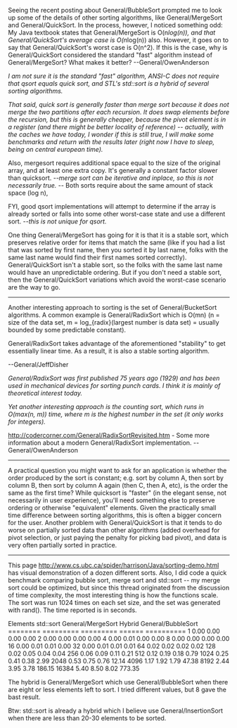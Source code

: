 Seeing the recent posting about General/BubbleSort prompted me to look up some of the details of other sorting algorithms, like General/MergeSort and General/QuickSort.  In the process, however, I noticed something odd:  My Java textbook states that General/MergeSort is O(n*log(n)), and that General/QuickSort's average case is O(n*log(n)) also.  However, it goes on to say that General/QuickSort's worst case is O(n^2).  If this is the case, why is General/QuickSort considered the standard "fast" algorithm instead of General/MergeSort?  What makes it better? --General/OwenAnderson

*I am not sure it is the standard "fast" algorithm, ANSI-C does not require that qsort equals quick sort, and STL's std::sort is a hybrid of several sorting algorithms.*

*That said, quick sort is generally faster than merge sort because it does not merge the two partitions after each recursion. It does swap elements before the recursion, but this is generally cheaper, because the pivot element is in a register (and there might be better locality of reference) -- actually, with the caches we have today, I wonder if this is still true, I will make some benchmarks and return with the results later (right now I have to sleep, being on central european time).*

Also, mergesort requires additional space equal to the size of the original array, and at least one extra copy.  It's generally a constant factor slower than quicksort. *--merge sort can be iterative and inplace, so this is not necessarily true.* -- Both sorts require about the same amount of stack space (log n), 

FYI, good qsort implementations will attempt to determine if the array is already sorted or falls into some other worst-case state and use a different sort. *--this is not unique for qsort.*

One thing General/MergeSort has going for it is that it is a stable sort, which preserves relative order for items that match the same (like if you had a list that was sorted by first name, then you sorted it by last name, folks with the same last name would find their first names sorted correctly).  General/QuickSort isn't a stable sort, so the folks with the same last name would have an unpredictable ordering.  But if you don't need a stable sort, then the General/QuickSort variations which avoid the worst-case scenario are the way to go.

----

Another interesting approach to sorting is the set of General/BucketSort algorithms.  A common example is General/RadixSort which is O(mn) (n = size of the data set, m = log_{radix}(largest number is data set) = usually bounded by some predictable constant).

General/RadixSort takes advantage of the aforementioned "stability" to get essentially linear time.  As a result, it is also a stable sorting algorithm.

--General/JeffDisher

*General/RadixSort was first published 75 years ago (1929) and has been used in mechanical devices for sorting punch cards. I think it is mainly of theoretical interest today.*

*Yet another interesting approach is the counting sort, which runs in O(max(n, m)) time, where m is the highest number in the set (it only works for integers).*

http://codercorner.com/General/RadixSortRevisited.htm - Some more information about a modern General/RadixSort implementation. --General/OwenAnderson

----

A practical question you might want to ask for an application is whether the order produced by the sort is constant; e.g. sort by column A, then sort by column B, then sort by column A again (then C, then A, etc), is the order the same as the first time?  While quicksort is "faster" (in the elegant sense, not necessarily in user experience), you'll need something else to preserve ordering or otherwise "equivalent" elements.  Given the practically small time difference between sorting algorithms, this is often a bigger concern for the user.  Another problem with General/QuickSort is that it tends to do worse on partially sorted data than other algorithms (added overhead for pivot selection, or just paying the penalty for picking bad pivot), and data is very often partially sorted in practice.

----

This page http://www.cs.ubc.ca/spider/harrison/Java/sorting-demo.html has visual demonstration of a dozen different sorts. Also, I did code a quick benchmark comparing bubble sort, merge sort and std::sort -- my merge sort could be optimized, but since this thread originated from the discussion of time complexity, the most interesting thing is how the functions scale. The sort was run 1024 times on each set size, and the set was generated with rand(). The time reported is in seconds.
    
Elements  std::sort  General/MergeSort  Hybrid  General/BubbleSort
========  =========  =========  ======  ==========
       1       0.00       0.00    0.00        0.00
       2       0.00       0.00    0.00        0.00
       4       0.00       0.01    0.00        0.00
       8       0.00       0.00    0.00        0.00
      16       0.00       0.01    0.01        0.00
      32       0.00       0.01    0.01        0.01
      64       0.02       0.02    0.02        0.02
     128       0.02       0.05    0.04        0.04
     256       0.06       0.09    0.11        0.21
     512       0.12       0.19    0.18        0.79
    1024       0.25       0.41    0.38        2.99
    2048       0.53       0.75    0.76       12.14
    4096       1.17       1.92    1.79       47.38
    8192       2.44       3.95    3.78      186.15
   16384       5.40       8.50    8.02      773.35

The hybrid is General/MergeSort which use General/BubbleSort when there are
eight or less elements left to sort. I tried different values,
but 8 gave the bast result.

Btw: std::sort is already a hybrid which I believe use
General/InsertionSort when there are less than 20-30 elements to be
sorted.